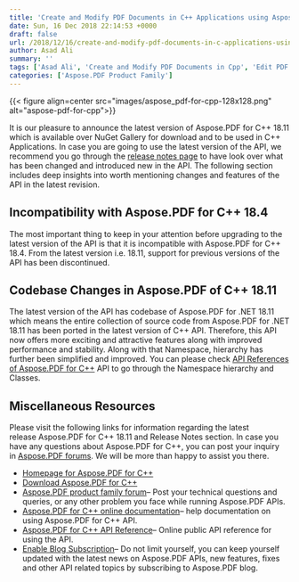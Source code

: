 ```yaml
---
title: 'Create and Modify PDF Documents in C++ Applications using Aspose.PDF for C++'
date: Sun, 16 Dec 2018 22:14:53 +0000
draft: false
url: /2018/12/16/create-and-modify-pdf-documents-in-c-applications-using-aspose.pdf-for-c/
author: Asad Ali
summary: ''
tags: ['Asad Ali', 'Create and Modify PDF Documents in Cpp', 'Edit PDF Documents in Cpp', 'PDF Library for Cpp']
categories: ['Aspose.PDF Product Family']
---
```




{{< figure align=center src="images/aspose_pdf-for-cpp-128x128.png" alt="aspose-pdf-for-cpp">}}


It is our pleasure to announce the latest version of Aspose.PDF for C++ 18.11 which is available over NuGet Gallery for download and to be used in C++ Applications. In case you are going to use the latest version of the API, we recommend you go through the [release notes page][1] to have look over what has been changed and introduced new in the API. The following section includes deep insights into worth mentioning changes and features of the API in the latest revision.

## Incompatibility with Aspose.PDF for C++ 18.4

The most important thing to keep in your attention before upgrading to the latest version of the API is that it is incompatible with Aspose.PDF for C++ 18.4. From the latest version i.e. 18.11, support for previous versions of the API has been discontinued.

## Codebase Changes in Aspose.PDF of C++ 18.11

The latest version of the API has codebase of Aspose.PDF for .NET 18.11 which means the entire collection of source code from Aspose.PDF for .NET 18.11 has been ported in the latest version of C++ API. Therefore, this API now offers more exciting and attractive features along with improved performance and stability. Along with that Namespace, hierarchy has further been simplified and improved. You can please check [API References of Aspose.PDF for C++][2] API to go through the Namespace hierarchy and Classes.

## Miscellaneous Resources

Please visit the following links for information regarding the latest release Aspose.PDF for C++ 18.11 and Release Notes section. In case you have any questions about Aspose.PDF for C++, you can post your inquiry in [Aspose.PDF forums][3]. We will be more than happy to assist you there.

*   [Homepage for Aspose.PDF for C++][4]
*   [Download Aspose.PDF for C++][5]
*   [Aspose.PDF product family forum][6]– Post your technical questions and queries, or any other problem you face while running Aspose.PDF APIs.
*   [Aspose.PDF for C++ online documentation][7]– help documentation on using Aspose.PDF for C++ API.
*   [Aspose.PDF for C++ API Reference][8]– Online public API reference for using the API.
*   [Enable Blog Subscription][9]– Do not limit yourself, you can keep yourself updated with the latest news on Aspose.PDF APIs, new features, fixes and other API related topics by subscribing to Aspose.PDF blog.




[1]: https://docs.aspose.com/display/pdfcpp/Aspose.PDF+for+CPP+18.11+Release+Notes
[2]: https://apireference.aspose.com/cpp/pdf
[3]: https://forum.aspose.com/c/pdf
[4]: https://products.aspose.com/pdf/cpp
[5]: https://www.nuget.org/packages/Aspose.PDF.Cpp/18.11.0
[6]: https://forum.aspose.com/c/pdf
[7]: https://docs.aspose.com/display/pdfcpp/Home
[8]: https://apireference.aspose.com/cpp/pdf
[9]: https://blog.aspose.com/category/aspose-products/aspose-pdf-product-family/




